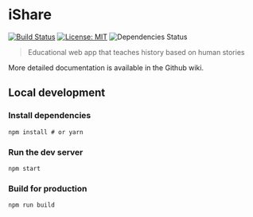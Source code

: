 # iShare

[![Build Status](https://travis-ci.org/oSoc17/snipstory.svg?branch=develop)](https://travis-ci.org/oSoc17/snipstory)
[![License: MIT](https://img.shields.io/badge/License-MIT-blue.svg)](https://opensource.org/licenses/MIT)
![Dependencies Status](https://david-dm.org/osoc17/snipstory.svg)

> Educational web app that teaches history based on human stories

More detailed documentation is available in the Github wiki.

## Local development

### Install dependencies

```shell
npm install # or yarn
```

### Run the dev server

```
npm start
```

### Build for production

```
npm run build
```
